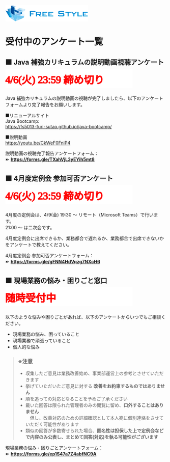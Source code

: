 ![](./logo.png)

# 受付中のアンケート一覧

## ⬛ Java 補強カリキュラムの説明動画視聴アンケート  ![4/6(火) 23:59 締め切り](./closing-monthly-meeting-2021-03.svg)

Java 補強カリキュラムの説明動画の視聴が完了しましたら、以下のアンケートフォームより完了報告をお願いします。

■リニューアルサイト   
Java Bootcamp:    
https://fs5013-furi-sutao.github.io/java-bootcamp/

■説明動画    
https://youtu.be/CkWeF0FniP4

説明動画の視聴完了報告アンケートフォーム：  
⏩ **https://forms.gle/TXahVjL3yEYih5mt8**  

## ⬛ 4月度定例会 参加可否アンケート  ![4/6(火) 23:59 締め切り](./closing-monthly-meeting-2021-03.svg)

4月度の定例会は、4/9(金) 19:30 ～ リモート（Microsoft Teams）で行います。  
21:00 ～ は二次会です。

4月度定例会に出席できるか、業務都合で遅れるか、業務都合で出席できないかをアンケートで教えてください。  

4月度定例会 参加可否アンケートフォーム：  
⏩ **https://forms.gle/gFNN4HdVqzg7NXcH6**  

<!-- ## ⬛ 3月度定例会 感想フォーム  ![3/17(水) 23:59 締め切り](./closing-monthly-meeting-2021-03-impressions.svg)

定例会の感想を記載ください。締め切りは 3/17(水) 23:59 までです。

期日内に感想フォームへの記載、送信が完了した場合に、定例会への「出席」とみなします。

- 当日定例会に参加できた方は、＜A＞のフォームのみを記載して送信してください
- 業務都合で参加できなかった方は、3/15(月) に展開される定例会の録画を見た上で、＜B＞のフォームのみを記載して送信してください

## A 🔵 当日参加者できた方向けのフォームはこちら
3月度定例会感想フォーム ：  
⏩ **https://forms.gle/RugVXiBPmEzdq8qe7** 

## B 🔵 業務都合で参加できなかった方向けのフォームはこちら
3月度定例会感想フォーム ：  
⏩ **https://forms.gle/vBR6zQ2LCNY7rGSk9**  

## ⬛ 3月レク参加可否回答フォーム  ![3/17(水) 23:59 締め切り](./closing-monthly-meeting-2021-03-impressions.svg)

### レクの内容詳細
#### タイトル
オンラインボードゲーム交流会

#### 概要 
『ボードゲームアリーナ』というサイトを利用し、ボードゲームで交流を深めましょう！

#### 日時
3/20(土)
開始 14:00 ～ 解散 17:00 

たくさんのご参加、お待ちしてます！

P.S.
希望者が集まれば AmongUs 💃🏼 もやります

3月レク参加可否回答フォーム ：  
⏩ **https://forms.gle/uq5h3VMCsKHm3Xfr8** -->  

## ⬛ 現場業務の悩み・困りごと窓口  ![3/10(水) 23:59 締め切り](./always-accepting.svg)

以下のような悩みや困りごとがあれば、以下のアンケートからいつでもご相談ください。

- 現場業務の悩み、困っていること
- 現場業務で頑張っていること
- 個人的な悩み

> ### ※注意
> - 収集したご意見は業務改善始め、事業部運営上の参考とさせていただきます  
> - 挙げていただいたご意見に対する **改善をお約束するものではありません**  
> - 順を追っての対応となることを予めご了承ください  
> - 戴いた回答は限られた管理者のみの閲覧に留め、**口外することはありません**  
> 　但し、改善対応のための詳細確認として本人宛に個別連絡をさせていただく可能性があります  
> - 類似の回答が多数寄せられた場合、**匿名性は担保した上で定例会などで内容のみ公表し、まとめて回答(対応)を執る可能性がございます**  

現場業務の悩み・困りごとアンケートフォーム：  
⏩ **https://forms.gle/ep1S47a7Z4abfNC9A**  
